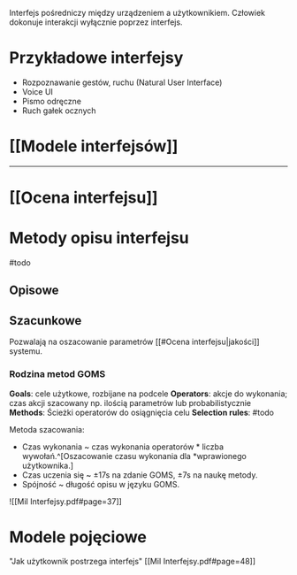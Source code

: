 Interfejs pośredniczy między urządzeniem a użytkownikiem. Człowiek dokonuje interakcji wyłącznie poprzez interfejs.

# Przykładowe interfejsy
- Rozpoznawanie gestów, ruchu (Natural User Interface)
- Voice UI
- Pismo odręczne
- Ruch gałek ocznych

# [[Modele interfejsów]]

---
# [[Ocena interfejsu]]

# Metody opisu interfejsu
#todo
## Opisowe
## Szacunkowe
Pozwalają na oszacowanie parametrów [[#Ocena interfejsu|jakości]] systemu.
### Rodzina metod GOMS
**Goals**: cele użytkowe, rozbijane na podcele
**Operators**: akcje do wykonania; czas akcji szacowany np. ilością parametrów lub probabilistycznie
**Methods**: Ścieżki operatorów do osiągnięcia celu
**Selection rules**: #todo

Metoda szacowania: 
- Czas wykonania ~ czas wykonania operatorów \* liczba wywołań.^[Oszacowanie czasu wykonania dla *wprawionego użytkownika.]
- Czas uczenia się ~ ±17s na zdanie GOMS, ±7s na naukę metody.
- Spójność ~ długość opisu w języku GOMS.

![[MiI Interfejsy.pdf#page=37]]

# Modele pojęciowe
"Jak użytkownik postrzega interfejs"
[[MiI Interfejsy.pdf#page=48]]